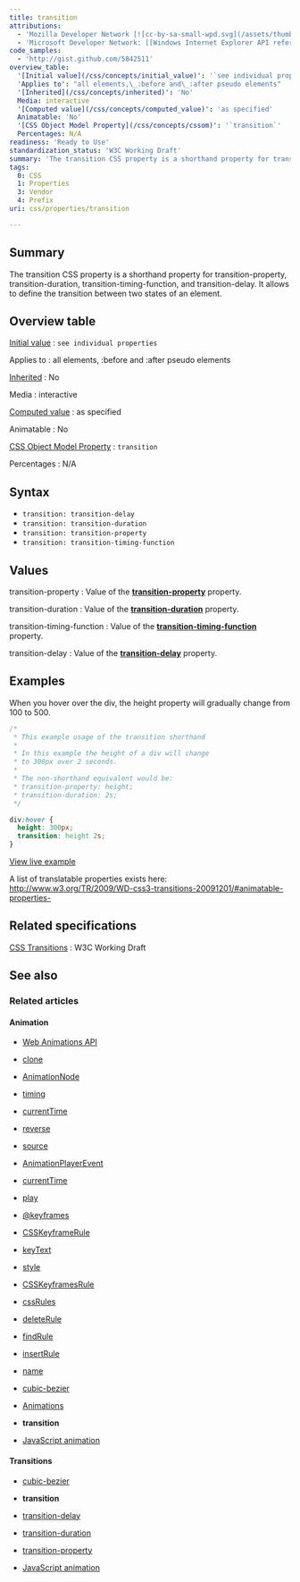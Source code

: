 ```yaml
---
title: transition
attributions:
  - 'Mozilla Developer Network [![cc-by-sa-small-wpd.svg](/assets/thumb/8/8c/cc-by-sa-small-wpd.svg/120px-cc-by-sa-small-wpd.svg.png)](http://creativecommons.org/licenses/by-sa/3.0/us/): [Article](https://developer.mozilla.org/en-US/docs/CSS/transition)'
  - 'Microsoft Developer Network: [[Windows Internet Explorer API reference](http://msdn.microsoft.com/en-us/library/ie/hh828809%28v=vs.85%29.aspx) Article]'
code_samples:
  - 'http://gist.github.com/5842511'
overview_table:
  '[Initial value](/css/concepts/initial_value)': '`see individual properties`'
  'Applies to': "all elements,\_:before and\_:after pseudo elements"
  '[Inherited](/css/concepts/inherited)': 'No'
  Media: interactive
  '[Computed value](/css/concepts/computed_value)': 'as specified'
  Animatable: 'No'
  '[CSS Object Model Property](/css/concepts/cssom)': '`transition`'
  Percentages: N/A
readiness: 'Ready to Use'
standardization_status: 'W3C Working Draft'
summary: 'The transition CSS property is a shorthand property for transition-property, transition-duration, transition-timing-function, and transition-delay. It allows to define the transition between two states of an element.'
tags:
  0: CSS
  1: Properties
  3: Vendor
  4: Prefix
uri: css/properties/transition

---
```

## Summary

The transition CSS property is a shorthand property for transition-property, transition-duration, transition-timing-function, and transition-delay. It allows to define the transition between two states of an element.

## Overview table

[Initial value](/css/concepts/initial_value)
:   `see individual properties`

Applies to
:   all elements, :before and :after pseudo elements

[Inherited](/css/concepts/inherited)
:   No

Media
:   interactive

[Computed value](/css/concepts/computed_value)
:   as specified

Animatable
:   No

[CSS Object Model Property](/css/concepts/cssom)
:   `transition`

Percentages
:   N/A

## Syntax

-   `transition: transition-delay`
-   `transition: transition-duration`
-   `transition: transition-property`
-   `transition: transition-timing-function`

## Values

transition-property
:   Value of the [**transition-property**](/css/properties/transition-property) property.

transition-duration
:   Value of the [**transition-duration**](/css/properties/animation-duration) property.

transition-timing-function
:   Value of the [**transition-timing-function**](/css/properties/animation-timing-function) property.

transition-delay
:   Value of the [**transition-delay**](/css/properties/animation-delay) property.

## Examples

When you hover over the div, the height property will gradually change from 100 to 500.

``` css
/*
 * This example usage of the transition shorthand
 *
 * In this example the height of a div will change
 * to 300px over 2 seconds.
 *
 * The non-shorthand equivalent would be:
 * transition-property: height;
 * transition-duration: 2s;
 */

div:hover {
  height: 300px;
  transition: height 2s;
}
```

[View live example](http://code.webplatform.org/gist/5842511)

A list of translatable properties exists here: <http://www.w3.org/TR/2009/WD-css3-transitions-20091201/#animatable-properties->

## Related specifications

[CSS Transitions](http://www.w3.org/TR/2009/WD-css3-transitions-20091201/)
:   W3C Working Draft

## See also

### Related articles

#### Animation

-   [Web Animations API](/apis/web_animations)

-   [clone](/apis/web_animations/AnimationEffect/clone)

-   [AnimationNode](/apis/web_animations/AnimationNode)

-   [timing](/apis/web_animations/AnimationNode/timing)

-   [currentTime](/apis/web_animations/AnimationPlayer/currentTime)

-   [reverse](/apis/web_animations/AnimationPlayer/reverse)

-   [source](/apis/web_animations/AnimationPlayer/source)

-   [AnimationPlayerEvent](/apis/web_animations/AnimationPlayerEvent)

-   [currentTime](/apis/web_animations/AnimationTimeline/currentTime)

-   [play](/apis/web_animations/AnimationTimeline/play)

-   [@keyframes](/css/atrules/@keyframes)

-   [CSSKeyframeRule](/css/cssom/CSSKeyframeRule)

-   [keyText](/css/cssom/CSSKeyframeRule/keyText)

-   [style](/css/cssom/CSSKeyframeRule/style)

-   [CSSKeyframesRule](/css/cssom/CSSKeyframesRule)

-   [cssRules](/css/cssom/CSSKeyframesRule/cssRules)

-   [deleteRule](/css/cssom/CSSKeyframesRule/deleteRule)

-   [findRule](/css/cssom/CSSKeyframesRule/findRule)

-   [insertRule](/css/cssom/CSSKeyframesRule/insertRule)

-   [name](/css/cssom/CSSKeyframesRule/name)

-   [cubic-bezier](/css/functions/cubic-bezier)

-   [Animations](/css/properties/animations)

-   **transition**

-   [JavaScript animation](/tutorials/animation_in_javascript_2)

#### Transitions

-   [cubic-bezier](/css/functions/cubic-bezier)

-   **transition**

-   [transition-delay](/css/properties/transition-delay)

-   [transition-duration](/css/properties/transition-duration)

-   [transition-property](/css/properties/transition-property)

-   [JavaScript animation](/tutorials/animation_in_javascript_2)
